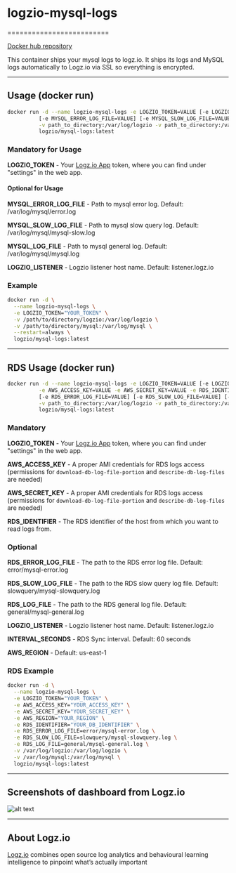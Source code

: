 # logzio-mysql-logs

=========================

[Docker hub repository](https://hub.docker.com/r/logzio/mysql-logs/)

This container ships your mysql logs to logz.io.
It ships its logs and MySQL logs automatically to Logz.io via SSL so everything is encrypted.

***

## Usage (docker run)

```bash
docker run -d --name logzio-mysql-logs -e LOGZIO_TOKEN=VALUE [-e LOGZIO_LISTENER=VALUE] \
          [-e MYSQL_ERROR_LOG_FILE=VALUE] [-e MYSQL_SLOW_LOG_FILE=VALUE] [-e MYSQL_LOG_FILE=VALUE] \
          -v path_to_directory:/var/log/logzio -v path_to_directory:/var/log/mysql \
          logzio/mysql-logs:latest
```

### Mandatory for Usage

**LOGZIO_TOKEN** - Your [Logz.io App](https://app.logz.io) token, where you can find under "settings" in the web app.

#### Optional for Usage

**MYSQL_ERROR_LOG_FILE** - Path to mysql error log. Default: /var/log/mysql/error.log

**MYSQL_SLOW_LOG_FILE** - Path to mysql slow query log. Default: /var/log/mysql/mysql-slow.log

**MYSQL_LOG_FILE** - Path to mysql general log. Default: /var/log/mysql/mysql.log

**LOGZIO_LISTENER** - Logzio listener host name. Default: listener.logz.io

### Example

```bash
docker run -d \
  --name logzio-mysql-logs \
  -e LOGZIO_TOKEN="YOUR_TOKEN" \
  -v /path/to/directory/logzio:/var/log/logzio \
  -v /path/to/directory/mysql:/var/log/mysql \
  --restart=always \
  logzio/mysql-logs:latest
```

***

## RDS Usage (docker run)

```bash
docker run -d --name logzio-mysql-logs -e LOGZIO_TOKEN=VALUE [-e LOGZIO_LISTENER=VALUE] \
          -e AWS_ACCESS_KEY=VALUE -e AWS_SECRET_KEY=VALUE -e RDS_IDENTIFIER=VALUE [-e AWS_REGION=VALUE] \
          [-e RDS_ERROR_LOG_FILE=VALUE] [-e RDS_SLOW_LOG_FILE=VALUE] [-e RDS_LOG_FILE=VALUE] \
          -v path_to_directory:/var/log/logzio -v path_to_directory:/var/log/mysql \
          logzio/mysql-logs:latest
```

### Mandatory

**LOGZIO_TOKEN** - Your [Logz.io App](https://app.logz.io) token, where you can find under "settings" in the web app.

**AWS_ACCESS_KEY** - A proper AMI credentials for RDS logs access (permissions for `download-db-log-file-portion` and `describe-db-log-files` are needed)

**AWS_SECRET_KEY** - A proper AMI credentials for RDS logs access (permissions for `download-db-log-file-portion` and `describe-db-log-files` are needed)

**RDS_IDENTIFIER** - The RDS identifier of the host from which you want to read logs from.

### Optional

**RDS_ERROR_LOG_FILE** - The path to the RDS error log file. Default: error/mysql-error.log

**RDS_SLOW_LOG_FILE** - The path to the RDS slow query log file. Default: slowquery/mysql-slowquery.log

**RDS_LOG_FILE** - The path to the RDS general log file. Default: general/mysql-general.log

**LOGZIO_LISTENER** - Logzio listener host name. Default: listener.logz.io

**INTERVAL_SECONDS** - RDS Sync interval. Default: 60 seconds

**AWS_REGION** - Default: us-east-1

### RDS Example

```bash
docker run -d \
  --name logzio-mysql-logs \
  -e LOGZIO_TOKEN="YOUR_TOKEN" \
  -e AWS_ACCESS_KEY="YOUR_ACCESS_KEY" \
  -e AWS_SECRET_KEY="YOUR_SECRET_KEY" \
  -e AWS_REGION="YOUR_REGION" \
  -e RDS_IDENTIFIER="YOUR_DB_IDENTIFIER" \
  -e RDS_ERROR_LOG_FILE=error/mysql-error.log \
  -e RDS_SLOW_LOG_FILE=slowquery/mysql-slowquery.log \
  -e RDS_LOG_FILE=general/mysql-general.log \
  -v /var/log/logzio:/var/log/logzio \
  -v /var/log/mysql:/var/log/mysql \
  logzio/mysql-logs:latest
```

***

## Screenshots of dashboard from Logz.io

![alt text](https://images.contentful.com/50k90z6lk1k7/5M1Ayh1HxYuiY8soCgCCMc/fcaf1eb5fa28f98ec24a26fe96b222ac/mysql_monitor_dash.png?h=250& "Logz.io Dashboard")

***

## About Logz.io

[Logz.io](https://logz.io) combines open source log analytics and behavioural learning intelligence to pinpoint what’s actually important
